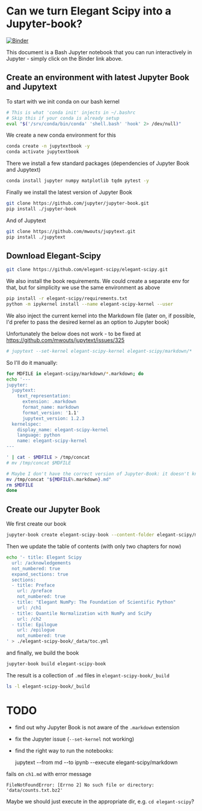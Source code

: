 # Can we turn Elegant Scipy into a Jupyter-book?

[![Binder](https://mybinder.org/badge_logo.svg)](https://mybinder.org/v2/gh/mwouts/jupyter-book-experiments/master?filepath=Elegant_Scipy_as_a_Jupyter_Book.md)

This document is a Bash Jupyter notebook that you can run interactively in Jupyter - simply click on the Binder link above.

## Create an environment with latest Jupyter Book and Jupytext

To start with we init conda on our bash kernel
```bash
# This is what 'conda init' injects in ~/.bashrc
# Skip this if your conda is already setup
eval "$('/srv/conda/bin/conda' 'shell.bash' 'hook' 2> /dev/null)"
```

We create a new conda environment for this

```bash
conda create -n jupytextbook -y
conda activate jupytextbook
```

There we install a few standard packages (dependencies of Jupyter Book and Jupytext)

```bash
conda install jupyter numpy matplotlib tqdm pytest -y
```

Finally we install the latest version of Jupyter Book

```bash
git clone https://github.com/jupyter/jupyter-book.git
pip install ./jupyter-book
```

And of Jupytext

```bash
git clone https://github.com/mwouts/jupytext.git
pip install ./jupytext
```

## Download Elegant-Scipy

```bash
git clone https://github.com/elegant-scipy/elegant-scipy.git
```

We also install the book requirements. We could create a separate env for that, but for simplicity we use the same environment as above

```bash
pip install -r elegant-scipy/requirements.txt
python -m ipykernel install --name elegant-scipy-kernel --user
```

We also inject the current kernel into the Markdown file (later on, if possible, I'd prefer to pass the desired kernel as an option to Jupyter book)

Unfortunately the below does not work - to be fixed at https://github.com/mwouts/jupytext/issues/325

```bash
# jupytext --set-kernel elegant-scipy-kernel elegant-scipy/markdown/*
```

So I'll do it manually:

```bash
for MDFILE in elegant-scipy/markdown/*.markdown; do
echo '---
jupyter:
  jupytext:
    text_representation:
      extension: .markdown
      format_name: markdown
      format_version: '1.1'
      jupytext_version: 1.2.3
  kernelspec:
    display_name: elegant-scipy-kernel
    language: python
    name: elegant-scipy-kernel
---

' | cat - $MDFILE > /tmp/concat
# mv /tmp/concat $MDFILE

# Maybe I don't have the correct version of Jupyter-Book: it doesn't know about the .markdown extension??
mv /tmp/concat "${MDFILE%.markdown}.md"
rm $MDFILE
done
```

## Create our Jupyter Book

We first create our book

```bash
jupyter-book create elegant-scipy-book --content-folder elegant-scipy/markdown --license elegant-scipy/LICENSE.md
```

Then we update the table of contents (with only two chapters for now)

```bash
echo '- title: Elegant Scipy
  url: /acknowledgements
  not_numbered: true
  expand_sections: true
  sections:
  - title: Preface
    url: /preface
    not_numbered: true
  - title: "Elegant NumPy: The Foundation of Scientific Python"
    url: /ch1
  - title: Quantile Normalization with NumPy and SciPy
    url: /ch2
  - title: Epilogue
    url: /epilogue
    not_numbered: true
' > ./elegant-scipy-book/_data/toc.yml
```

and finally, we build the book

```bash
jupyter-book build elegant-scipy-book
```

The result is a collection of `.md` files in `elegant-scipy-book/_build`

```bash
ls -l elegant-scipy-book/_build
```

# TODO
- find out why Jupyter Book is not aware of the `.markdown` extension
- fix the Jupyter issue (`--set-kernel` not working)
- find the right way to run the notebooks:

    jupytext --from md --to ipynb --execute elegant-scipy/markdown

fails on `ch1.md` with error message 
    
    FileNotFoundError: [Errno 2] No such file or directory: 'data/counts.txt.bz2'
    
Maybe we should just execute in the appropriate dir, e.g. `cd elegant-scipy`?